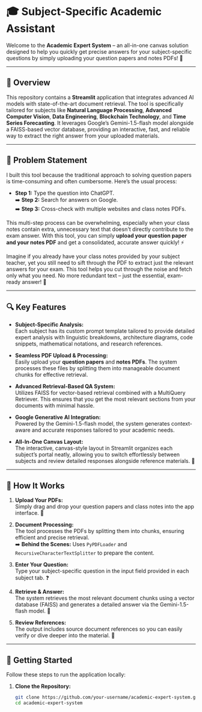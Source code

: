 # 🎓 Subject-Specific Academic Assistant

Welcome to the **Academic Expert System** – an all-in-one canvas solution designed to help you quickly get precise answers for your subject-specific questions by simply uploading your question papers and notes PDFs! 🚀

---

## 🌟 Overview

This repository contains a **Streamlit** application that integrates advanced AI models with state-of-the-art document retrieval. The tool is specifically tailored for subjects like **Natural Language Processing**, **Advanced Computer Vision**, **Data Engineering**, **Blockchain Technology**, and **Time Series Forecasting**. It leverages Google’s Gemini-1.5-flash model alongside a FAISS-based vector database, providing an interactive, fast, and reliable way to extract the right answer from your uploaded materials. 

---

## 📝 Problem Statement

I built this tool because the traditional approach to solving question papers is time-consuming and often cumbersome. Here’s the usual process:
  
- **Step 1:** Type the question into ChatGPT.  
  ➡️ **Step 2:** Search for answers on Google.  
  ➡️ **Step 3:** Cross-check with multiple websites and class notes PDFs.

This multi-step process can be overwhelming, especially when your class notes contain extra, unnecessary text that doesn't directly contribute to the exam answer. With this tool, you can simply **upload your question paper and your notes PDF** and get a consolidated, accurate answer quickly! ⚡

Imagine if you already have your class notes provided by your subject teacher, yet you still need to sift through the PDF to extract just the relevant answers for your exam. This tool helps you cut through the noise and fetch only what you need. No more redundant text – just the essential, exam-ready answer! 🎯

---

## 🔍 Key Features

- **Subject-Specific Analysis:**  
  Each subject has its custom prompt template tailored to provide detailed expert analysis with linguistic breakdowns, architecture diagrams, code snippets, mathematical notations, and research references.
  
- **Seamless PDF Upload & Processing:**  
  Easily upload your **question papers** and **notes PDFs**. The system processes these files by splitting them into manageable document chunks for effective retrieval.
  
- **Advanced Retrieval-Based QA System:**  
  Utilizes FAISS for vector-based retrieval combined with a MultiQuery Retriever. This ensures that you get the most relevant sections from your documents with minimal hassle.
  
- **Google Generative AI Integration:**  
  Powered by the Gemini-1.5-flash model, the system generates context-aware and accurate responses tailored to your academic needs.
  
- **All-In-One Canvas Layout:**  
  The interactive, canvas-style layout in Streamlit organizes each subject’s portal neatly, allowing you to switch effortlessly between subjects and review detailed responses alongside reference materials. 🎨

---

## 🔄 How It Works

1. **Upload Your PDFs:**  
   Simply drag and drop your question papers and class notes into the app interface. 📂

2. **Document Processing:**  
   The tool processes the PDFs by splitting them into chunks, ensuring efficient and precise retrieval.  
   ➡️ **Behind the Scenes:** Uses `PyPDFLoader` and `RecursiveCharacterTextSplitter` to prepare the content.

3. **Enter Your Question:**  
   Type your subject-specific question in the input field provided in each subject tab. ❓

4. **Retrieve & Answer:**  
   The system retrieves the most relevant document chunks using a vector database (FAISS) and generates a detailed answer via the Gemini-1.5-flash model. 🧠

5. **Review References:**  
   The output includes source document references so you can easily verify or dive deeper into the material. 🔎

---

## 🚀 Getting Started

Follow these steps to run the application locally:

1. **Clone the Repository:**
   ```bash
   git clone https://github.com/your-username/academic-expert-system.git
   cd academic-expert-system
